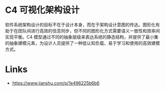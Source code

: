 # C4 可视化架构设计

软件系统架构设计的目标不在于设计本身，而在于架构设计意图的传达。图形化有助于在团队间进行高效的信息同步，但不同的图形化方式需要语义一致性和效率间实现平衡。C4 模型通过不同的抽象层级来表达系统的静态结构，并提供了最小集的抽象建模元素，为设计人员提供了一种低认知负载、易于学习和使用的高效建模方式。

# Links

- https://www.jianshu.com/p/1e496225b6b6
